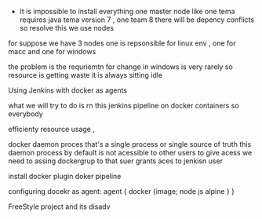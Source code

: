- It is impossible to install everything one master node like one tema requires java tema version 7 , one team 8 there will be depency conflicts
so resolve this we use nodes 



for suppose we have 3 nodes one is repsonsible for linux env , one for macc and one for windows

the problem is the requriemtn for change in windows is  very rarely 
so resource is getting waste
it is always sitting idle

Using Jenkins with docker as agents

what we will try to do is rn this jenkins pipeline on docker containers so everybody

efficienty resource usage ,

docker daemon proces that's a single process or single source of truth
this daemon process by default is not acessible to other users 
to give acess we need to assing dockergrup to that suer
grants aces to jenkisn user

install docker plugin doker pipeline

configuring docekr as agent:
agent {
   docker {image; node js alpine
   }
}



FreeStyle project and its disadv
